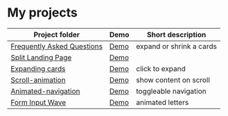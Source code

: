 # My projects

Project folder | Demo | Short description
---------------|------|------------------
[Frequently Asked Questions](https://github.com/unknown-cat/my-projects/tree/master/faq) | [Demo](https://unknown-cat.github.io/my-projects/faq/) | expand or shrink a cards
[Split Landing Page](https://github.com/unknown-cat/my-projects/tree/master/split-landing-page) | [Demo](https://unknown-cat.github.io/my-projects/split-landing-page/) | 
[Expanding cards](https://github.com/unknown-cat/my-projects/tree/master/expanding-cards) | [Demo](https://unknown-cat.github.io/my-projects/expanding-cards/) | click to expand
[Scroll-animation](https://github.com/unknown-cat/my-projects/tree/master/scroll-animation) | [Demo](https://unknown-cat.github.io/my-projects/scroll-animation/) | show content on scroll
[Animated-navigation](https://github.com/unknown-cat/my-projects/tree/master/animated-navigation) | [Demo](https://unknown-cat.github.io/my-projects/animated-navigation/) | toggleable navigation
[Form Input Wave](https://github.com/unknown-cat/my-projects/tree/master/form-input-wave) | [Demo](https://unknown-cat.github.io/my-projects/form-input-wave/index.html) | animated letters
